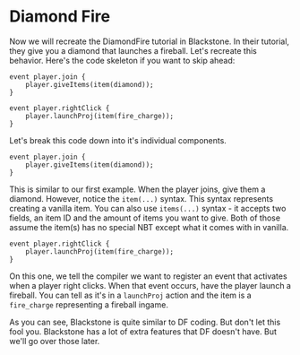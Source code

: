 # Diamond Fire
Now we will recreate the DiamondFire tutorial in Blackstone. In their tutorial, they give you a diamond that launches a fireball. Let's recreate this behavior. Here's the code skeleton if you want to skip ahead:
```
event player.join {
    player.giveItems(item(diamond));
}

event player.rightClick {
    player.launchProj(item(fire_charge));
}
```
Let's break this code down into it's individual components.
```
event player.join {
    player.giveItems(item(diamond));
}
```
This is similar to our first example. When the player joins, give them a diamond. However, notice the `item(...)` syntax. This syntax represents creating a vanilla item. 
You can also use `items(...)` syntax - it accepts two fields, an item ID and the amount of items you want to give. Both of those assume the item(s) has no special NBT except what it comes with in vanilla.
```
event player.rightClick {
    player.launchProj(item(fire_charge));
}
```
On this one, we tell the compiler we want to register an event that activates when a player right clicks. When that event occurs, have the player launch a fireball. You can tell as it's in a `launchProj` action and the item is a `fire_charge` representing a fireball ingame.

As you can see, Blackstone is quite similar to DF coding. But don't let this fool you. Blackstone has a lot of extra features that DF doesn't have. But we'll go over those later.